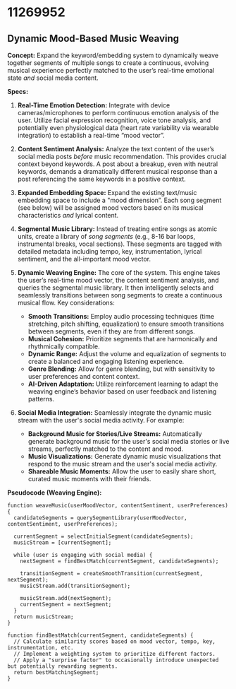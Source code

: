 # 11269952

## Dynamic Mood-Based Music Weaving

**Concept:** Expand the keyword/embedding system to dynamically weave together segments of multiple songs to create a continuous, evolving musical experience perfectly matched to the user’s real-time emotional state *and* social media content. 

**Specs:**

1.  **Real-Time Emotion Detection:** Integrate with device cameras/microphones to perform continuous emotion analysis of the user.  Utilize facial expression recognition, voice tone analysis, and potentially even physiological data (heart rate variability via wearable integration) to establish a real-time “mood vector”.

2.  **Content Sentiment Analysis:**  Analyze the text content of the user’s social media posts *before* music recommendation.  This provides crucial context beyond keywords. A post about a breakup, even with neutral keywords, demands a dramatically different musical response than a post referencing the same keywords in a positive context. 

3.  **Expanded Embedding Space:**  Expand the existing text/music embedding space to include a "mood dimension”.  Each song segment (see below) will be assigned mood vectors based on its musical characteristics *and* lyrical content.

4.  **Segmental Music Library:**  Instead of treating entire songs as atomic units, create a library of *song segments* (e.g., 8-16 bar loops, instrumental breaks, vocal sections).  These segments are tagged with detailed metadata including tempo, key, instrumentation, lyrical sentiment, and the all-important mood vector.

5.  **Dynamic Weaving Engine:**  The core of the system. This engine takes the user’s real-time mood vector, the content sentiment analysis, and queries the segmental music library.  It then intelligently selects and seamlessly transitions between song segments to create a continuous musical flow.  Key considerations:

    *   **Smooth Transitions:**  Employ audio processing techniques (time stretching, pitch shifting, equalization) to ensure smooth transitions between segments, even if they are from different songs.
    *   **Musical Cohesion:**  Prioritize segments that are harmonically and rhythmically compatible.
    *   **Dynamic Range:**  Adjust the volume and equalization of segments to create a balanced and engaging listening experience.
    *   **Genre Blending:**  Allow for genre blending, but with sensitivity to user preferences and content context.
    *   **AI-Driven Adaptation:** Utilize reinforcement learning to adapt the weaving engine’s behavior based on user feedback and listening patterns.

6.  **Social Media Integration:**  Seamlessly integrate the dynamic music stream with the user's social media activity.  For example:

    *   **Background Music for Stories/Live Streams:**  Automatically generate background music for the user's social media stories or live streams, perfectly matched to the content and mood.
    *   **Music Visualizations:**  Generate dynamic music visualizations that respond to the music stream and the user's social media activity.
    *   **Shareable Music Moments:**  Allow the user to easily share short, curated music moments with their friends.

**Pseudocode (Weaving Engine):**

```
function weaveMusic(userMoodVector, contentSentiment, userPreferences) {
  candidateSegments = querySegmentLibrary(userMoodVector, contentSentiment, userPreferences);
  
  currentSegment = selectInitialSegment(candidateSegments);
  musicStream = [currentSegment];
  
  while (user is engaging with social media) {
    nextSegment = findBestMatch(currentSegment, candidateSegments);
    
    transitionSegment = createSmoothTransition(currentSegment, nextSegment);
    musicStream.add(transitionSegment);
    
    musicStream.add(nextSegment);
    currentSegment = nextSegment;
  }
  return musicStream;
}

function findBestMatch(currentSegment, candidateSegments) {
  // Calculate similarity scores based on mood vector, tempo, key, instrumentation, etc.
  // Implement a weighting system to prioritize different factors.
  // Apply a "surprise factor" to occasionally introduce unexpected but potentially rewarding segments.
  return bestMatchingSegment;
}
```